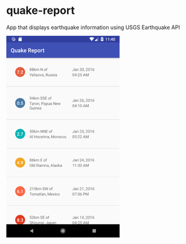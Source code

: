 # quake-report
App that displays earthquake information using USGS Earthquake API

<img src="img/screenshot.png" width="300">
